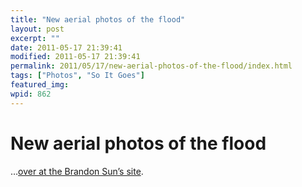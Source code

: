 ```yaml
---
title: "New aerial photos of the flood"
layout: post
excerpt: ""
date: 2011-05-17 21:39:41
modified: 2011-05-17 21:39:41
permalink: 2011/05/17/new-aerial-photos-of-the-flood/index.html
tags: ["Photos", "So It Goes"]
featured_img: 
wpid: 862
---
```


# New aerial photos of the flood

…[over at the Brandon Sun’s site](http://www.brandonsun.com/multimedia/pov/122014714.html).
